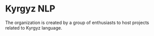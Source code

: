 # Kyrgyz NLP

The organization is created by a group of enthusiasts to host projects related to Kyrgyz language.
